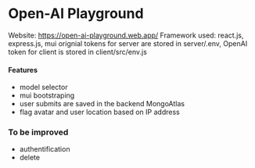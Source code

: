 # Open-AI Playground
Website: https://open-ai-playground.web.app/
Framework used: react.js, express.js, mui
orignial tokens for server are stored in server/.env, OpenAI token for client is stored in client/src/env.js

#### Features
- model selector
- mui bootstraping
- user submits are saved in the backend MongoAtlas
- flag avatar and user location based on IP address

### To be improved
- authentification
- delete
